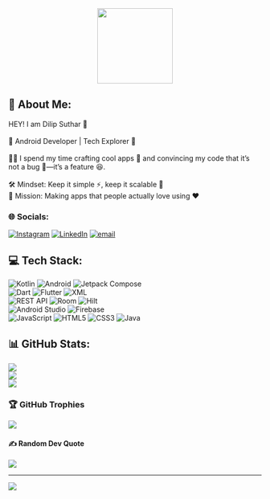 <div align="center">
  <img height="150" src="https://media.giphy.com/media/M9gbBd9nbDrOTu1Mqx/giphy.gif"  />
</div>

## 💫 About Me:
HEY! I am Dilip Suthar 👋<br><br>📱 Android Developer | Tech Explorer 🚀<br><br>👨‍💻 I spend my time crafting cool apps 📱 and convincing my code that it’s not a bug 🐞—it’s a feature 😆.<br><br>🛠️ Mindset: Keep it simple ⚡, keep it scalable 🔄<br>🎯 Mission: Making apps that people actually love using ❤️


### 🌐 Socials:
[![Instagram](https://img.shields.io/badge/Instagram-%23E4405F.svg?logo=Instagram&logoColor=white)](https://instagram.com/memeusix) [![LinkedIn](https://img.shields.io/badge/LinkedIn-%230077B5.svg?logo=linkedin&logoColor=white)](https://linkedin.com/in/dilipsuthar264) [![email](https://img.shields.io/badge/Email-D14836?logo=gmail&logoColor=white)](mailto:dilipsuthar2643@gmail.com) 

## 💻 Tech Stack:

![Kotlin](https://img.shields.io/badge/kotlin-%237F52FF.svg?style=for-the-badge&logo=kotlin&logoColor=white)  ![Android](https://img.shields.io/badge/android-%2300DD77.svg?style=for-the-badge&logo=android&logoColor=white)  ![Jetpack Compose](https://img.shields.io/badge/Jetpack%20Compose-%2300ADD8.svg?style=for-the-badge&logo=jetpack-compose&logoColor=white)<br>
![Dart](https://img.shields.io/badge/dart-%230175C2.svg?style=for-the-badge&logo=dart&logoColor=white)  ![Flutter](https://img.shields.io/badge/flutter-%2302569B.svg?style=for-the-badge&logo=flutter&logoColor=white)  ![XML](https://img.shields.io/badge/xml-%23FF6600.svg?style=for-the-badge&logo=xml&logoColor=white)  <br>
![REST API](https://img.shields.io/badge/REST%20API-%23000000.svg?style=for-the-badge&logo=postman&logoColor=white)  ![Room](https://img.shields.io/badge/room-%23FF6F00.svg?style=for-the-badge&logo=sqlite&logoColor=white)  ![Hilt](https://img.shields.io/badge/hilt-%23007ACC.svg?style=for-the-badge&logo=dagger&logoColor=white)  <br>
![Android Studio](https://img.shields.io/badge/android%20studio-%233DDC84.svg?style=for-the-badge&logo=android-studio&logoColor=white)  ![Firebase](https://img.shields.io/badge/firebase-%23FFCA28.svg?style=for-the-badge&logo=firebase&logoColor=white)  
![JavaScript](https://img.shields.io/badge/javascript-%23F7DF1E.svg?style=for-the-badge&logo=javascript&logoColor=black)  ![HTML5](https://img.shields.io/badge/html5-%23E34F26.svg?style=for-the-badge&logo=html5&logoColor=white)  ![CSS3](https://img.shields.io/badge/css3-%231572B6.svg?style=for-the-badge&logo=css3&logoColor=white)  ![Java](https://img.shields.io/badge/java-%23ED8B00.svg?style=for-the-badge&logo=openjdk&logoColor=white)  


## 📊 GitHub Stats:
![](https://github-readme-stats.vercel.app/api?username=dilipsuthar264&theme=dark&hide_border=false&include_all_commits=true&count_private=true)<br/>
![](https://nirzak-streak-stats.vercel.app/?user=dilipsuthar264&theme=dark&hide_border=false)<br/>
![](https://github-readme-stats.vercel.app/api/top-langs/?username=dilipsuthar264&theme=dark&hide_border=false&include_all_commits=true&count_private=true&layout=compact)

### 🏆 GitHub Trophies
![](https://github-profile-trophy.vercel.app/?username=dilipsuthar264&theme=onedark&no-frame=false&no-bg=true&margin-w=4)

#### ✍️ Random Dev Quote
![](https://quotes-github-readme.vercel.app/api?type=horizontal&theme=light)

---
[![](https://visitcount.itsvg.in/api?id=dilipsuthar264&icon=0&color=0)](https://visitcount.itsvg.in)

<!-- Proudly created with GPRM ( https://gprm.itsvg.in ) -->
